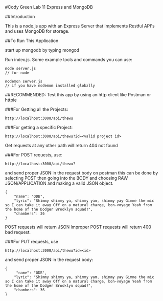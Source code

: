 #Cody Green Lab 11 Express and MongoDB

##Introduction

This is a node.js app with an Express Server that implements Restful API's and uses MongoDB for storage.

##To Run This Application

start up mongodb by typing mongod

Run index.js. Some example tools and commands you can use:
```
node server.js
// for node

nodemon server.js
// if you have nodemon installed globally
```

##RECOMMENDED: Test this app by using an http client like Postman or httpie

###For Getting all the Projects:
```
http://localhost:3000/api/thewu
```
###For getting a specific Project:
```
http://localhost:3000/api/thewu?id=<valid project id>
```

Get requests at any other path will return 404 not found

###For POST requests, use:
```
http://localhost:3000/api/thewu?
```
and send proper JSON in the request body on postman this can be done by selecting POST then going into the BODY
and choosing RAW JSON/APPLICATION and making a valid JSON object.
```
{
    "name": "ODB",
    "lyric": "Shimmy shimmy ya, shimmy yam, shimmy yay Gimme the mic so I can take it away Off on a natural charge, bon-voyage Yeah from the home of the Dodger Brooklyn squad!",
    "chambers": 36
}
```
 POST requests will return JSON Improper POST requests will return 400 bad request.

###For PUT requests, use
```
http://localhost:3000/api/thewu?id=<id>
```
and send proper JSON in the request body:
```
{
     "name": "ODB",
    "lyric": "Shimmy shimmy ya, shimmy yam, shimmy yay Gimme the mic so I can take it away Off on a natural charge, bon-voyage Yeah from the home of the Dodger Brooklyn squad!",
    "chambers": 36
}
```